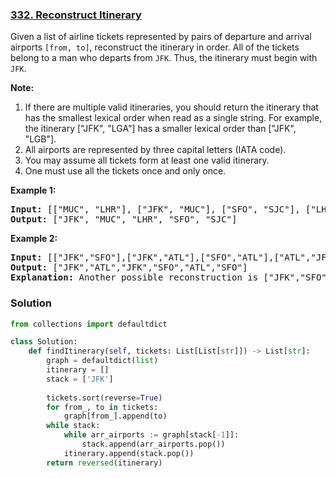 ### [332. Reconstruct Itinerary](https://leetcode.com/problems/reconstruct-itinerary/)

Given a list of airline tickets represented by pairs of departure and arrival airports `[from, to]`, reconstruct the itinerary in order.
All of the tickets belong to a man who departs from `JFK`.
Thus, the itinerary must begin with `JFK`.

__Note:__
1. If there are multiple valid itineraries, you should return the itinerary that has the smallest lexical order when read as a single string. For example, the itinerary ["JFK", "LGA"] has a smaller lexical order than ["JFK", "LGB"].
2. All airports are represented by three capital letters (IATA code).
3. You may assume all tickets form at least one valid itinerary.
4. One must use all the tickets once and only once.

__Example 1:__

<pre>
<b>Input:</b> [["MUC", "LHR"], ["JFK", "MUC"], ["SFO", "SJC"], ["LHR", "SFO"]]
<b>Output:</b> ["JFK", "MUC", "LHR", "SFO", "SJC"]
</pre>

__Example 2:__

<pre>
<b>Input:</b> [["JFK","SFO"],["JFK","ATL"],["SFO","ATL"],["ATL","JFK"],["ATL","SFO"]]
<b>Output:</b> ["JFK","ATL","JFK","SFO","ATL","SFO"]
<b>Explanation:</b> Another possible reconstruction is ["JFK","SFO","ATL","JFK","ATL","SFO"]. But it is larger in lexical order.
</pre>

### Solution

```Python
from collections import defaultdict

class Solution:
    def findItinerary(self, tickets: List[List[str]]) -> List[str]:
        graph = defaultdict(list)
        itinerary = []
        stack = ['JFK']
        
        tickets.sort(reverse=True)
        for from_, to in tickets:
            graph[from_].append(to)
        while stack:
            while arr_airports := graph[stack[-1]]:
                stack.append(arr_airports.pop())
            itinerary.append(stack.pop())
        return reversed(itinerary)
```

